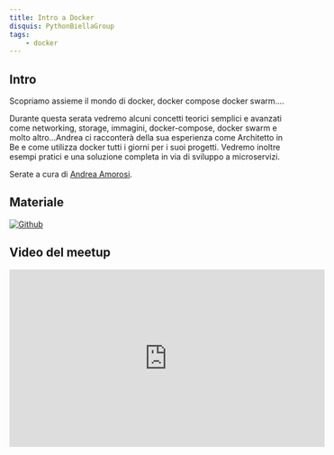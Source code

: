 ```yaml
---
title: Intro a Docker
disquis: PythonBiellaGroup
tags:
    - docker
---
```


## Intro

Scopriamo assieme il mondo di docker, docker compose docker swarm....

Durante questa serata vedremo alcuni concetti teorici semplici e avanzati come networking, storage, immagini, docker-compose, docker swarm e molto altro...Andrea ci racconterà della sua esperienza come Architetto in Be e come utilizza docker tutti i giorni per i suoi progetti.
Vedremo inoltre esempi pratici e una soluzione completa in via di sviluppo a microservizi.

Serate a cura di [Andrea Amorosi](https://www.linkedin.com/in/andrea-amorosi-8a09528b/).

## Materiale

[![Github](https://img.shields.io/badge/GitHub-181717.svg?style=for-the-badge&logo=GitHub&logoColor=white)](https://github.com/PythonBiellaGroup/Introduzione-a-Docker)

## Video del meetup

<iframe width="560" height="315" src="https://www.youtube.com/embed/0Bd3ovUxOJo" title="YouTube video player" frameborder="0" allow="accelerometer; autoplay; clipboard-write; encrypted-media; gyroscope; picture-in-picture; web-share" allowfullscreen></iframe>
